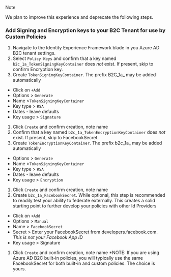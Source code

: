 > [!NOTE]
> We plan to improve this experience and deprecate the following steps.

### Add Signing and Encryption keys to your B2C Tenant for use by Custom Policies

1. Navigate to the Identity Experience Framework blade in you Azure AD B2C tenant settings.
1. Select `Policy Keys` and confirm that a key named `b2c_1a_TokenSigningKeyContainer` does *not* exist. If present, skip to confirm Encryption key.
1. Create `TokenSigningKeyContainer`.  The prefix B2C_1a_ may be added automatically
 * Click on `+Add`
 * Options > `Generate`
 * Name >`TokenSigningKeyContainer`
 * Key type > `RSA`
 * Dates - leave defaults
 * Key usage > `Signature`
1. Click `Create` and confirm creation, note name
1. Confirm that a key named `b2c_1a_TokenEncryptionKeyContainer` does *not* exist. If present, skip to FacebookSecret.
1. Create `TokenEncryptionKeyContainer`.  The prefix b2c_1a_ may be added automatically
 * Options > `Generate`
 * Name >`TokenSigningKeyContainer`
 * Key type > `RSA`
 * Dates - leave defaults
 * Key usage > `Encryption`
1. Click `Create` and confirm creation, note name
1. Create `b2c_1a_FacebookSecret`.  While optional, this step is recommended to readily test your ability to federate externally.  This creates a solid starting point to further develop your policies with other Id Providers
 * Click on `+Add`
 * Options > `Manual`
 * Name > `FacebookSecret`
 * Secret > Enter your FacebookSecret from developers.facebook.com.  *This is not your Facebook App ID*
 * Key usage > Signature
1. Click `Create` and confirm creation, note name
*NOTE: If you are using Azure AD B2C built-in policies, you will typically use the same FacebookSecret for both built-in and custom policies.  The choice is yours.
